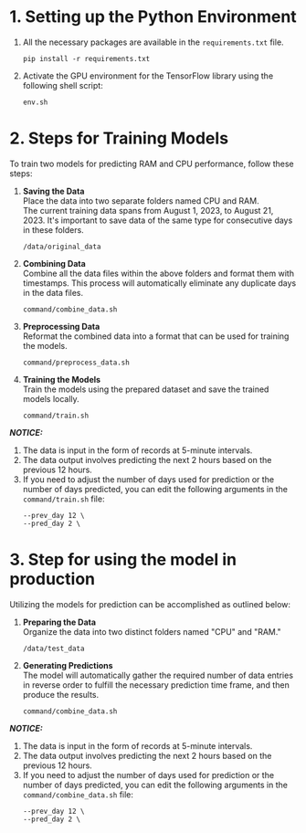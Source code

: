 # 1. Setting up the Python Environment
1. All the necessary packages are available in the `requirements.txt` file.
    ```
    pip install -r requirements.txt
    ```

2. Activate the GPU environment for the TensorFlow library using the following shell script:
    ```
    env.sh
    ```

# 2. Steps for Training Models
To train two models for predicting RAM and CPU performance, follow these steps:

1. **Saving the Data** <br>
Place the data into two separate folders named CPU and RAM. <br>
The current training data spans from August 1, 2023, to August 21, 2023. It's important to save data of the same type for consecutive days in these folders.
    ```
    /data/original_data
    ```

2. **Combining Data** <br>
Combine all the data files within the above folders and format them with timestamps. This process will automatically eliminate any duplicate days in the data files.
    ```
    command/combine_data.sh
    ```

3. **Preprocessing Data** <br>
Reformat the combined data into a format that can be used for training the models.
    ```
    command/preprocess_data.sh
    ```

4. **Training the Models** <br>
Train the models using the prepared dataset and save the trained models locally.
    ```
    command/train.sh
    ```

***NOTICE:***
1. The data is input in the form of records at 5-minute intervals.
2. The data output involves predicting the next 2 hours based on the previous 12 hours.
3. If you need to adjust the number of days used for prediction or the number of days predicted, you can edit the following arguments in the `command/train.sh` file:
    ```
    --prev_day 12 \
    --pred_day 2 \
    ```


# 3. Step for using the model in production

Utilizing the models for prediction can be accomplished as outlined below:

1. **Preparing the Data** <br>
Organize the data into two distinct folders named "CPU" and "RAM."
    ```
    /data/test_data
    ```


2. **Generating Predictions** <br>
The model will automatically gather the required number of data entries in reverse order to fulfill the necessary prediction time frame, and then produce the results.
    ```
    command/combine_data.sh
    ```



***NOTICE:***
1. The data is input in the form of records at 5-minute intervals.
2. The data output involves predicting the next 2 hours based on the previous 12 hours.
3. If you need to adjust the number of days used for prediction or the number of days predicted, you can edit the following arguments in the `command/combine_data.sh` file:
    ```
    --prev_day 12 \
    --pred_day 2 \
    ```
